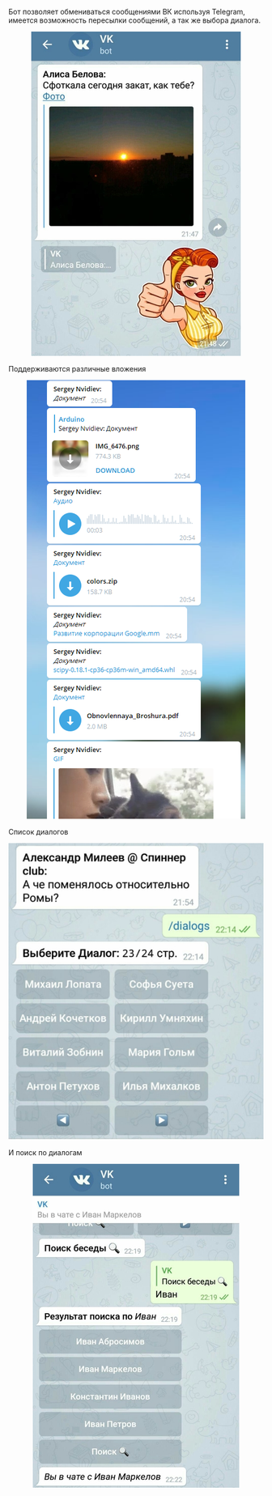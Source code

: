 Бот позволяет обмениваться сообщениями ВК используя Telegram, имеется возможность пересылки сообщений,
а так же выбора диалога.

<p align="center"><img src ="assets/rsz_sunset.jpg" /></p>

Поддерживаются различные вложения

<p align="center"><img src ="assets/documents.PNG" /></p>


Список диалогов
<p align="center"><img src ="assets/rsz_dialogs.jpg" /></p>

И поиск по диалогам

<p align="center"><img src ="assets/rsz_search.jpg" /></p>
